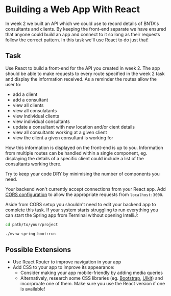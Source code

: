 # Building a Web App With React

In week 2 we built an API which we could use to record details of BNTA's consultants and clients. By keeping the front-end separate we have ensured that anyone could build an app and connect to it so long as their requests follow the correct pattern. In this task we'll use React to do just that!

## Task

Use React to build a front-end for the API you created in week 2. The app should be able to make requests to every route specified in the week 2 task and display the information received. As a reminder the routes allow the user to:

- add a client
- add a consultant
- view all clients
- view all consulatants
- view individual clients
- view individual consultants
- update a consultant with new location and/or cient details
- view all consultants working at a given client
- view the client a given consultant is working for

How this information is displayed on the front-end is up to you. Information from multiple routes can be handled within a single component, eg. displaying the details of a specific client could include a list of the consultants working there.

Try to keep your code DRY by minimising the number of components you need.

Your backend won't currently accept connections from your React app. Add [CORS configuration](cors.md) to allow the appropriate requests from `localhost:3000`.

Aside from CORS setup you shouldn't need to edit your backend app to complete this task. If your system starts struggling to run everything you can start the Spring app from Terminal without opening IntelliJ:

```sh
cd path/to/your/project

./mvnw spring-boot:run
```

## Possible Extensions

- Use React Router to improve navigation in your app
- Add CSS to your app to improve its appearance:
	- Consider making your app mobile-friendly by adding media queries
	- Alternatively, research some CSS libraries (eg. [Bootstrap](https://react-bootstrap.github.io/), [UIkit](https://getuikit.com/docs/introduction)) and incorproate one of them. Make sure you use the React version if one is available!
